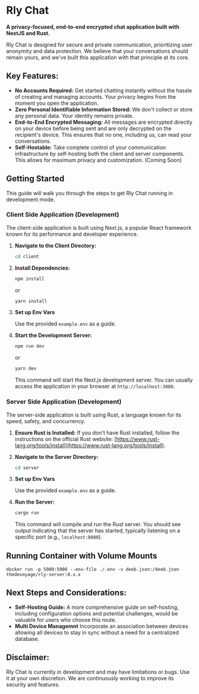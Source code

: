 # Rly Chat

**A privacy-focused, end-to-end encrypted chat application built with NextJS and Rust.**

Rly Chat is designed for secure and private communication, prioritizing user anonymity and data protection. 
We believe that your conversations should remain yours, and we've built this application with that principle at its core.

## Key Features:

* **No Accounts Required:** Get started chatting instantly without the hassle of creating and managing accounts. Your privacy begins from the moment you open the application.
* **Zero Personal Identifiable Information Stored:** We don't collect or store any personal data. Your identity remains private.
* **End-to-End Encrypted Messaging:** All messages are encrypted directly on your device before being sent and are only decrypted on the recipient's device. This ensures that no one, including us, can read your conversations.
* **Self-Hostable:** Take complete control of your communication infrastructure by self-hosting both the client and server components. This allows for maximum privacy and customization. (Coming Soon)

## Getting Started

This guide will walk you through the steps to get Rly Chat running in development mode.

### Client Side Application (Development)

The client-side application is built using Next.js, a popular React framework known for its performance and developer experience.

1.  **Navigate to the Client Directory:**
    ```bash
    cd client
    ```

2.  **Install Dependencies:**
    ```bash
    npm install
    ```
    or
    ```bash
    yarn install
    ```

3.  **Set up Env Vars**

    Use the provided `example.env` as a guide.

4.  **Start the Development Server:**
    ```bash
    npm run dev
    ```
    or
    ```bash
    yarn dev
    ```

    This command will start the Next.js development server. You can usually access the application in your browser at `http://localhost:3000`.

### Server Side Application (Development)

The server-side application is built using Rust, a language known for its speed, safety, and concurrency.

1.  **Ensure Rust is Installed:** If you don't have Rust installed, follow the instructions on the official Rust website: [https://www.rust-lang.org/tools/install](https://www.rust-lang.org/tools/install).

2.  **Navigate to the Server Directory:**
    ```bash
    cd server
    ```

3.  **Set up Env Vars**

    Use the provided `example.env` as a guide.

4.  **Run the Server:**
    ```bash
    cargo run
    ```

    This command will compile and run the Rust server. You should see output indicating that the server has started, typically listening on a specific port (e.g., `localhost:8080`).

## Running Container with Volume Mounts

```
docker run -p 5000:5000 --env-file ./.env -v deeb.json:/deeb.json thedevoyage/rly-server:0.x.x
```

## Next Steps and Considerations:

* **Self-Hosting Guide:** A more comprehensive guide on self-hosting, including configuration options and potential challenges, would be valuable for users who choose this route.
* **Multi Device Managemnt** Incorporate an association between devices allowing all devices to stay in sync without a need for a centralized database.

## Disclaimer:

Rly Chat is currently in development and may have limitations or bugs. Use it at your own discretion. We are continuously working to improve its security and features.


